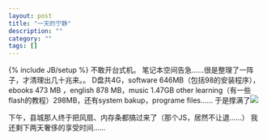 ```yaml
---
layout: post
title: "一天的宁静"
description: ""
category: ""
tags: []
---
```

{% include JB/setup %}
不敢开台式机。
笔记本空间告急……很是整理了一阵子，才清理出几十兆来。。
D盘共4G，software 646MB（包括98的安装程序），ebooks 473 MB ，english 878 MB，music 1.47GB other learning（有一些flash的教程）298MB，还有system bakup，programe files…… 于是撑满了![](img/em21.gif)

下午，县城那人终于把风扇、内存条都搞过来了（那个JS，居然不让退……）
我还剩下两天奢侈的享受时间……